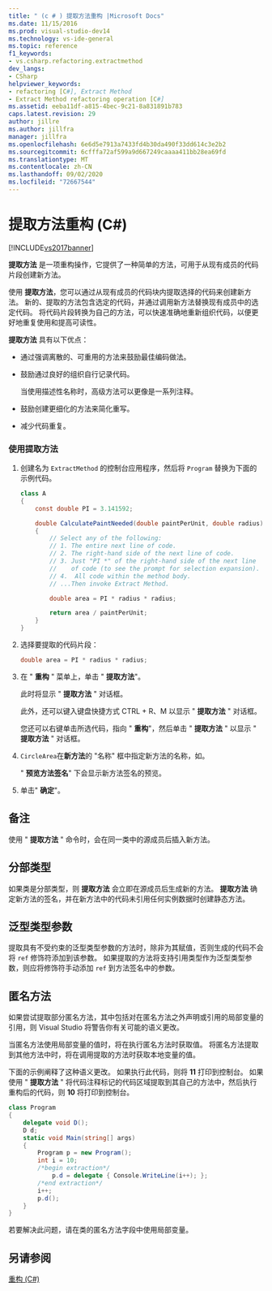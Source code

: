 ```yaml
---
title: " (c # ) 提取方法重构 |Microsoft Docs"
ms.date: 11/15/2016
ms.prod: visual-studio-dev14
ms.technology: vs-ide-general
ms.topic: reference
f1_keywords:
- vs.csharp.refactoring.extractmethod
dev_langs:
- CSharp
helpviewer_keywords:
- refactoring [C#], Extract Method
- Extract Method refactoring operation [C#]
ms.assetid: eeba11df-a815-4bec-9c21-8a831891b783
caps.latest.revision: 29
author: jillre
ms.author: jillfra
manager: jillfra
ms.openlocfilehash: 6e6d5e7913a7433fd4b30da490f33dd614c3e2b2
ms.sourcegitcommit: 6cfffa72af599a9d667249caaaa411bb28ea69fd
ms.translationtype: MT
ms.contentlocale: zh-CN
ms.lasthandoff: 09/02/2020
ms.locfileid: "72667544"
---
```

# <a name="extract-method-refactoring-c"></a>提取方法重构 (C#)
[!INCLUDE[vs2017banner](../includes/vs2017banner.md)]

**提取方法** 是一项重构操作，它提供了一种简单的方法，可用于从现有成员的代码片段创建新方法。

 使用 **提取方法**，您可以通过从现有成员的代码块内提取选择的代码来创建新方法。 新的、提取的方法包含选定的代码，并通过调用新方法替换现有成员中的选定代码。 将代码片段转换为自己的方法，可以快速准确地重新组织代码，以便更好地重复使用和提高可读性。

 **提取方法** 具有以下优点：

- 通过强调离散的、可重用的方法来鼓励最佳编码做法。

- 鼓励通过良好的组织自行记录代码。

     当使用描述性名称时，高级方法可以更像是一系列注释。

- 鼓励创建更细化的方法来简化重写。

- 减少代码重复。

### <a name="to-use-extract-method"></a>使用提取方法

1. 创建名为 `ExtractMethod` 的控制台应用程序，然后将 `Program` 替换为下面的示例代码。

    ```csharp
    class A
    {
        const double PI = 3.141592;

        double CalculatePaintNeeded(double paintPerUnit, double radius)
        {
            // Select any of the following:
            // 1. The entire next line of code.
            // 2. The right-hand side of the next line of code.
            // 3. Just "PI *" of the right-hand side of the next line
            //    of code (to see the prompt for selection expansion).
            // 4.  All code within the method body.
            // ...Then invoke Extract Method.

            double area = PI * radius * radius;

            return area / paintPerUnit;
        }
    }
    ```

2. 选择要提取的代码片段：

    ```csharp
    double area = PI * radius * radius;
    ```

3. 在 " **重构** " 菜单上，单击 " **提取方法**"。

     此时将显示 " **提取方法** " 对话框。

     此外，还可以键入键盘快捷方式 CTRL + R、M 以显示 " **提取方法** " 对话框。

     您还可以右键单击所选代码，指向 " **重构**"，然后单击 " **提取方法** " 以显示 " **提取方法** " 对话框。

4. `CircleArea`在**新方法**的 "名称" 框中指定新方法的名称，如。

     " **预览方法签名**" 下会显示新方法签名的预览。

5. 单击" **确定**"。

## <a name="remarks"></a>备注
 使用 " **提取方法** " 命令时，会在同一类中的源成员后插入新方法。

## <a name="partial-types"></a>分部类型
 如果类是分部类型，则 **提取方法** 会立即在源成员后生成新的方法。 **提取方法** 确定新方法的签名，并在新方法中的代码未引用任何实例数据时创建静态方法。

## <a name="generic-type-parameters"></a>泛型类型参数
 提取具有不受约束的泛型类型参数的方法时，除非为其赋值，否则生成的代码不会将 `ref` 修饰符添加到该参数。 如果提取的方法将支持引用类型作为泛型类型参数，则应将修饰符手动添加 `ref` 到方法签名中的参数。

## <a name="anonymous-methods"></a>匿名方法
 如果尝试提取部分匿名方法，其中包括对在匿名方法之外声明或引用的局部变量的引用，则 Visual Studio 将警告你有关可能的语义更改。

 当匿名方法使用局部变量的值时，将在执行匿名方法时获取值。 将匿名方法提取到其他方法中时，将在调用提取的方法时获取本地变量的值。

 下面的示例阐释了这种语义更改。 如果执行此代码，则将 **11** 打印到控制台。 如果使用 " **提取方法** " 将代码注释标记的代码区域提取到其自己的方法中，然后执行重构后的代码，则 **10** 将打印到控制台。

```csharp
class Program
{
    delegate void D();
    D d;
    static void Main(string[] args)
    {
        Program p = new Program();
        int i = 10;
        /*begin extraction*/
            p.d = delegate { Console.WriteLine(i++); };
        /*end extraction*/
        i++;
        p.d();
    }
}
```

 若要解决此问题，请在类的匿名方法字段中使用局部变量。

## <a name="see-also"></a>另请参阅
 [重构 (C#)](../csharp-ide/refactoring-csharp.md)